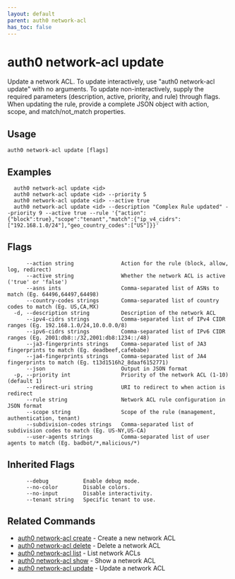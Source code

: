 ```yaml
---
layout: default
parent: auth0 network-acl
has_toc: false
---
```

# auth0 network-acl update

Update a network ACL.
To update interactively, use "auth0 network-acl update" with no arguments.
To update non-interactively, supply the required parameters (description, active, priority, and rule) through flags.
When updating the rule, provide a complete JSON object with action, scope, and match/not_match properties.

## Usage
```
auth0 network-acl update [flags]
```

## Examples

```
  auth0 network-acl update <id>
  auth0 network-acl update <id> --priority 5 
  auth0 network-acl update <id> --active true
  auth0 network-acl update <id> --description "Complex Rule updated" --priority 9 --active true --rule '{"action":{"block":true},"scope":"tenant","match":{"ip_v4_cidrs":["192.168.1.0/24"],"geo_country_codes":["US"]}}'
```


## Flags

```
      --action string               Action for the rule (block, allow, log, redirect)
      --active string               Whether the network ACL is active ('true' or 'false')
      --asns ints                   Comma-separated list of ASNs to match (Eg. 64496,64497,64498)
      --country-codes strings       Comma-separated list of country codes to match (Eg. US,CA,MX)
  -d, --description string          Description of the network ACL
      --ipv4-cidrs strings          Comma-separated list of IPv4 CIDR ranges (Eg. 192.168.1.0/24,10.0.0.0/8)
      --ipv6-cidrs strings          Comma-separated list of IPv6 CIDR ranges (Eg. 2001:db8::/32,2001:db8:1234::/48)
      --ja3-fingerprints strings    Comma-separated list of JA3 fingerprints to match (Eg. deadbeef,cafebabe)
      --ja4-fingerprints strings    Comma-separated list of JA4 fingerprints to match (Eg. t13d1516h2_8daaf6152771)
      --json                        Output in JSON format
  -p, --priority int                Priority of the network ACL (1-10) (default 1)
      --redirect-uri string         URI to redirect to when action is redirect
      --rule string                 Network ACL rule configuration in JSON format
      --scope string                Scope of the rule (management, authentication, tenant)
      --subdivision-codes strings   Comma-separated list of subdivision codes to match (Eg. US-NY,US-CA)
      --user-agents strings         Comma-separated list of user agents to match (Eg. badbot/*,malicious/*)
```


## Inherited Flags

```
      --debug           Enable debug mode.
      --no-color        Disable colors.
      --no-input        Disable interactivity.
      --tenant string   Specific tenant to use.
```


## Related Commands

- [auth0 network-acl create](auth0_network-acl_create.md) - Create a new network ACL
- [auth0 network-acl delete](auth0_network-acl_delete.md) - Delete a network ACL
- [auth0 network-acl list](auth0_network-acl_list.md) - List network ACLs
- [auth0 network-acl show](auth0_network-acl_show.md) - Show a network ACL
- [auth0 network-acl update](auth0_network-acl_update.md) - Update a network ACL


